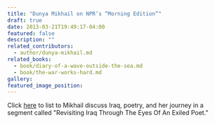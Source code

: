 ```yaml
---
title: "Dunya Mikhail on NPR’s “Morning Edition”"
draft: true
date: 2013-03-21T19:49:17-04:00
featured: false
description: ""
related_contributors:
  - author/dunya-mikhail.md
related_books:
  - book/diary-of-a-wave-outside-the-sea.md
  - book/the-war-works-hard.md
gallery:
featured_image_position: 
---
```


Click [here](http://www.npr.org/2013/03/21/174773962/revisiting-iraq-through-the-eyes-of-an-exiled-poet) to list to Mikhail discuss Iraq, poetry, and her journey in a segment called "Revisiting Iraq Through The Eyes Of An Exiled Poet."

